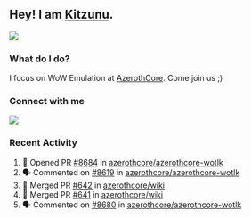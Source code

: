 ## Hey! I am [Kitzunu](https://Github.com/Kitzunu).

<!--<a href="https://github-readme-stats.kitzunu.vercel.app/api?username=Kitzunu&show_icons=true&theme=dark">
  <img align="center" src="https://github-readme-stats.kitzunu.vercel.app/api?username=Kitzunu&show_icons=true&theme=dark" />
</a>-->
<a href="https://github-readme-stats.kitzunu.vercel.app/api?username=Kitzunu&show_icons=true&theme=dark">
  <img align="center" src="https://github-readme-stats.vercel.app/api/top-langs/?username=Kitzunu&layout=compact&theme=dark" />
</a>

### What do I do?

I focus on WoW Emulation at [AzerothCore](https://Github.com/AzerothCore). Come join us ;)

### Connect with me
[![](https://img.shields.io/badge/AzerothCore%20Discord-Connect%20with%20me!-green)](https://discord.com/invite/gkt4y2x)

### Recent Activity

<!--START_SECTION:activity-->
1. 💪 Opened PR [#8684](https://github.com/azerothcore/azerothcore-wotlk/pull/8684) in [azerothcore/azerothcore-wotlk](https://github.com/azerothcore/azerothcore-wotlk)
2. 🗣 Commented on [#8619](https://github.com/azerothcore/azerothcore-wotlk/issues/8619) in [azerothcore/azerothcore-wotlk](https://github.com/azerothcore/azerothcore-wotlk)
3. 🎉 Merged PR [#642](https://github.com/azerothcore/wiki/pull/642) in [azerothcore/wiki](https://github.com/azerothcore/wiki)
4. 🎉 Merged PR [#641](https://github.com/azerothcore/wiki/pull/641) in [azerothcore/wiki](https://github.com/azerothcore/wiki)
5. 🗣 Commented on [#8680](https://github.com/azerothcore/azerothcore-wotlk/issues/8680) in [azerothcore/azerothcore-wotlk](https://github.com/azerothcore/azerothcore-wotlk)
<!--END_SECTION:activity-->
